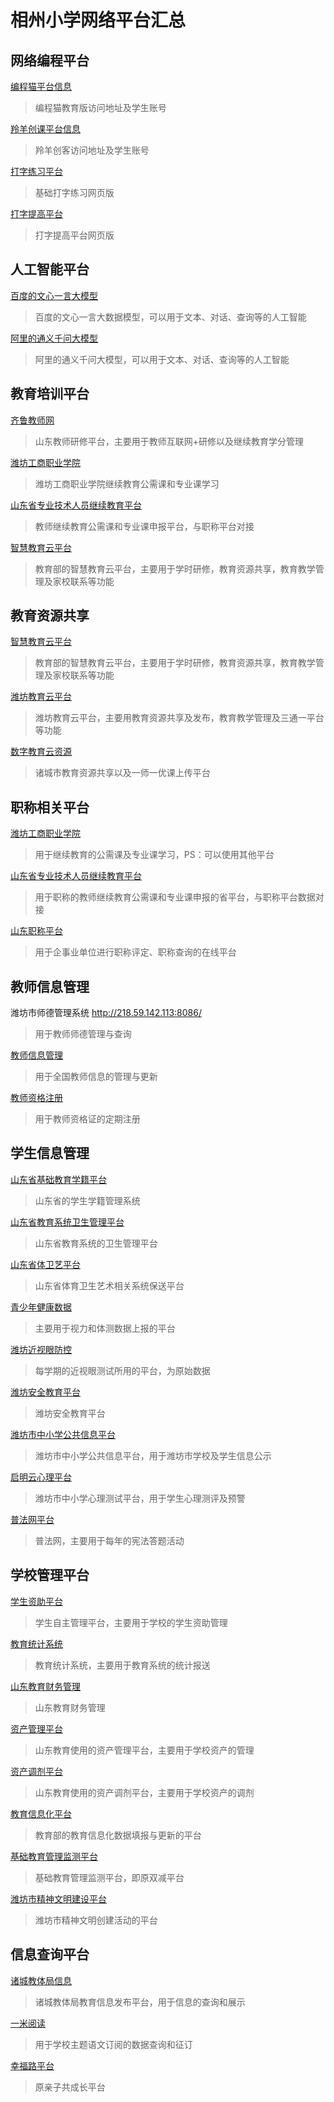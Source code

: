 # 相州小学网络平台汇总

## 网络编程平台

[编程猫平台信息](https://xiaotian0127.github.io/codemao)

>编程猫教育版访问地址及学生账号

[羚羊创课平台信息](https://xiaotian0127.github.io/leadersir)

>羚羊创客访问地址及学生账号

[打字练习平台](https://www.typingclub.com/da-zi)

>基础打字练习网页版

[打字提高平台](https://dazidazi.com/)

>打字提高平台网页版

## 人工智能平台

[百度的文心一言大模型](https://yiyan.baidu.com/)

>百度的文心一言大数据模型，可以用于文本、对话、查询等的人工智能

[阿里的通义千问大模型](https://qianwen.aliyun.com/)

>阿里的通义千问大模型，可以用于文本、对话、查询等的人工智能

## 教育培训平台

[齐鲁教师网](http://www.qlteacher.com/)

>山东教师研修平台，主要用于教师互联网+研修以及继续教育学分管理

[潍坊工商职业学院](http://wfgsxy-jxjy.com/)

>潍坊工商职业学院继续教育公需课和专业课学习

[山东省专业技术人员继续教育平台](http://117.73.255.69:9080/)

>教师继续教育公需课和专业课申报平台，与职称平台对接

[智慧教育云平台](https://basic.smartedu.cn/)

>教育部的智慧教育云平台，主要用于学时研修，教育资源共享，教育教学管理及家校联系等功能

## 教育资源共享

[智慧教育云平台](https://basic.smartedu.cn/)

>教育部的智慧教育云平台，主要用于学时研修，教育资源共享，教育教学管理及家校联系等功能

[潍坊教育云平台](https://wjy.weifang.cn/portalweb/index.html)

>潍坊教育云平台，主要用教育资源共享及发布，教育教学管理及三通一平台等功能

[数字教育云资源](http://172.17.1.204:8081/)

>诸城市教育资源共享以及一师一优课上传平台

## 职称相关平台

[潍坊工商职业学院](http://wfgsxy-jxjy.com/)

>用于继续教育的公需课及专业课学习，PS：可以使用其他平台

[山东省专业技术人员继续教育平台](http://117.73.255.69:9080/)

>用于职称的教师继续教育公需课和专业课申报的省平台，与职称平台数据对接

[山东职称平台](https://117.73.253.239:9000/sdzc-web-ui/business/login/login.html)

>用于企事业单位进行职称评定、职称查询的在线平台

## 教师信息管理

潍坊市师德管理系统 <http://218.59.142.113:8086/>

>用于教师师德管理与查询

[教师信息管理](http://jsgl.sdei.edu.cn:8081/)

>用于全国教师信息的管理与更新

[教师资格注册](https://www.jszg.edu.cn/index.html)

>用于教师资格证的定期注册

## 学生信息管理

[山东省基础教育学籍平台](http://sdbe.sdei.edu.cn/zxxj/uc/login.htm)

>山东省的学生学籍管理系统

[山东省教育系统卫生管理平台](https://www.sdei.edu.cn/yqfk/yqfk/ycsb/ycsbgx.htm)

>山东省教育系统的卫生管理平台

[山东省体卫艺平台](http://yice.sdei.edu.cn/jsp/public/login.jsp)

>山东省体育卫生艺术相关系统保送平台

[青少年健康数据](http://www.qshnhealth.com/)

>主要用于视力和体测数据上报的平台

[潍坊近视眼防控](https://www.wfjsfk.com/)

>每学期的近视眼测试所用的平台，为原始数据

[潍坊安全教育平台](http://weifang.xueanquan.com/)

>潍坊安全教育平台

[潍坊市中小学公共信息平台](http://218.59.142.113:8085/)

>潍坊市中小学公共信息平台，用于潍坊市学校及学生信息公示

[启明云心理平台](https://qimingyun.net/web/auth/login)

>潍坊市中小学心理测试平台，用于学生心理测评及预警

[普法网平台](https://qspfw.moe.gov.cn/index.html)

>普法网，主要用于每年的宪法答题活动

## 学校管理平台

[学生资助平台](http://xszz.sdei.edu.cn:82/)

>学生自主管理平台，主要用于学校的学生资助管理

[教育统计系统](https://www.tjxt.moe.edu.cn:8000/#/)

>教育统计系统，主要用于教育系统的统计报送

[山东教育财务管理](http://jyzj.sdei.edu.cn/zjjg0/login/login_toIndex)

>山东教育财务管理

[资产管理平台](http://c.googosoft.com/)

>山东教育使用的资产管理平台，主要用于学校资产的管理

[资产调剂平台](https://zctj.sdei.edu.cn/xzdbf)

>山东教育使用的资产调剂平台，主要用于学校资产的调剂

[教育信息化平台](http://jyxxh.emis.edu.cn/)

>教育部的教育信息化数据填报与更新的平台

[基础教育管理监测平台](https://jjjc.zxxs.moe.edu.cn/www/uc/user/login)

>基础教育管理监测平台，即原双减平台

[潍坊市精神文明建设平台](http://wmwoa.wfcmw.cn/admin/login.html)

>潍坊市精神文明创建活动的平台

## 信息查询平台

[诸城教体局信息](http://www.zhucheng.gov.cn/wbj/jyj/xxsd/)

>诸城教体局教育信息发布平台，用于信息的查询和展示

[一米阅读](http://www.yimiyuedu.cn/)

>用于学校主题语文订阅的数据查询和征订

[幸福路平台](https://admin.home121.net/)

>原亲子共成长平台

